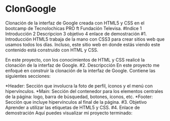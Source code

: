 # ClonGoogle
Clonación de la interfaz de Google creada con HTML5 y CSS en el bootcamp de Tecnolochicas PRO ft Fundación Televisa.
#Indice
1 Introducción
2 Descripcion
3 objetivo
4 enlace de demostración
#1. Introducción
HTML5 trabaja de la mano con CSS3 para crear sitios web que usamos todos los días. Incluso, este sitio web en donde estás viendo este contenido está construido con HTML y CSS.

En este proyecto, con los conocimientos de HTML y CSS realicé la clonación de la interfaz de Google.
#2. Descripcción
En este proyecto me enfoqué en construir la clonación de la interfaz de Google. Contiene las siguientes secciones:

*Header: Sección que involucra la foto de perfil, íconos y el menú con hipervínculos.
*Main: Sección del contenedor para los elementos centrales de la página: logo, barra de búsquedad, botones, íconos, etc.
*Footer: Sección que incluye hipervínculos al final de la página.
#3. Objetivo
Aprender a utilizar las etiquetas de HTML5 y CSS.
#4. Enlace de demostración
Aquí puedes visualizar mi proyecto terminado:
